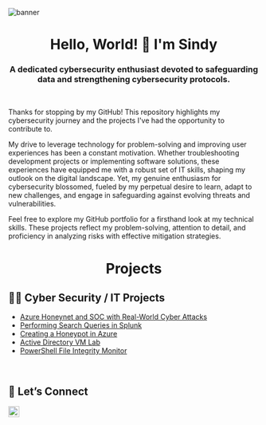 ![banner](https://i.imgur.com/wlUR0Rb.png)

<h1 align="center">Hello, World! 🖖 I'm Sindy</h1>
<h3 align="center">A dedicated cybersecurity enthusiast devoted to safeguarding data and strengthening cybersecurity protocols.</h3>
<br />
 
Thanks for stopping by my GitHub! This repository highlights my cybersecurity journey and the projects I've had the opportunity to contribute to.

My drive to leverage technology for problem-solving and improving user experiences has been a constant motivation. Whether troubleshooting development projects or implementing software solutions, these experiences have equipped me with a robust set of IT skills, shaping my outlook on the digital landscape. Yet, my genuine enthusiasm for cybersecurity blossomed, fueled by my perpetual desire to learn, adapt to new challenges, and engage in safeguarding against evolving threats and vulnerabilities.

Feel free to explore my GitHub portfolio for a firsthand look at my technical skills. These projects reflect my problem-solving, attention to detail, and proficiency in analyzing risks with effective mitigation strategies.
<br />

<h1 align="center">Projects</h1>

<h2>👩‍💻 Cyber Security / IT Projects</h2>

  -  [Azure Honeynet and SOC with Real-World Cyber Attacks](https://github.com/sindycp/Azure-Honeynet-SOC)
  -  [Performing Search Queries in Splunk](https://github.com/sindycp/Searching-in-Splunk)
  -  [Creating a Honeypot in Azure](https://github.com/sindycp/Azure-Honeypot)
  -  [Active Directory VM Lab](https://github.com/sindycp/Active-Directory-Lab)
  -  [PowerShell File Integrity Monitor](https://github.com/sindycp/Powershell-File-Integrity-Monitor)
<br />

<h2>📱 Let’s Connect</h2>
  
[<img align="left" alt="Sindy | LinkedIn" width="22px" src="https://www.pagetraffic.com/blog/wp-content/uploads/2022/09/linkedin-blue-logo-icon.png" />][linkedin]

[linkedin]: https://www.linkedin.com/in/sindy-pelaez/
